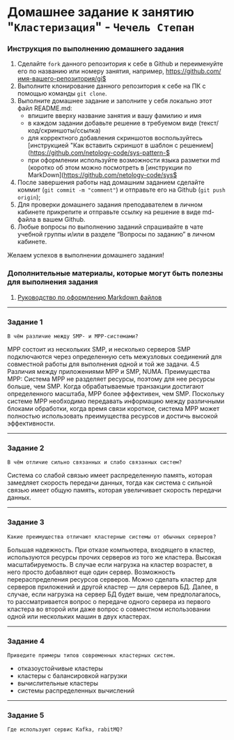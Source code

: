 # Домашнее задание к занятию "`Кластеризация`" - `Чечель Степан`


### Инструкция по выполнению домашнего задания

   1. Сделайте `fork` данного репозитория к себе в Github и переименуйте его по названию или номеру занятия, например, https://github.com/имя-вашего-репозитория/gi$
   2. Выполните клонирование данного репозитория к себе на ПК с помощью команды `git clone`.
   3. Выполните домашнее задание и заполните у себя локально этот файл README.md:
      - впишите вверху название занятия и вашу фамилию и имя
      - в каждом задании добавьте решение в требуемом виде (текст/код/скриншоты/ссылка)
      - для корректного добавления скриншотов воспользуйтесь [инструкцией "Как вставить скриншот в шаблон с решением](https://github.com/netology-code/sys-pattern-$
      - при оформлении используйте возможности языка разметки md (коротко об этом можно посмотреть в [инструкции  по MarkDown](https://github.com/netology-code/sys$
   4. После завершения работы над домашним заданием сделайте коммит (`git commit -m "comment"`) и отправьте его на Github (`git push origin`);
   5. Для проверки домашнего задания преподавателем в личном кабинете прикрепите и отправьте ссылку на решение в виде md-файла в вашем Github.
   6. Любые вопросы по выполнению заданий спрашивайте в чате учебной группы и/или в разделе “Вопросы по заданию” в личном кабинете.

Желаем успехов в выполнении домашнего задания!

### Дополнительные материалы, которые могут быть полезны для выполнения задания

1. [Руководство по оформлению Markdown файлов](https://gist.github.com/Jekins/2bf2d0638163f1294637#Code)

---








### Задание 1

`В чём различие между SMP- и MPP-системами?`


MPP состоит из нескольких SMP, и несколько серверов SMP подключаются через определенную сеть межузловых соединений для совместной работы для выполнения одной и той же задачи. 4.5 Различия между приложениями MPP и SMP, NUMA. Преимущества MPP: Система MPP не разделяет ресурсы, поэтому для нее ресурсы больше, чем SMP. Когда обрабатываемые транзакции достигают определенного масштаба, MPP более эффективен, чем SMP. Поскольку системе MPP необходимо передавать информацию между различными блоками обработки, когда время связи короткое, система MPP может полностью использовать преимущества ресурсов и достичь высокой эффективности.

---

### Задание 2

`В чём отличие сильно связанных и слабо связанных систем?`

Система со слабой связью имеет распределенную память, которая замедляет скорость передачи данных, тогда как система с сильной связью имеет общую память, которая увеличивает скорость передачи данных.

---

### Задание 3

`Какие преимущества отличают кластерные системы от обычных серверов?`

Большая надежность. При отказе компьютера, входящего в кластер, используются ресурсы прочих серверов из того же кластера.
Высокая масштабируемость. В случае если нагрузка на кластер возрастет, в него просто добавляют еще один сервер.
Возможность перераспределения ресурсов серверов. Можно сделать кластер для серверов приложений и другой кластер — для серверов БД. Далее, в случае, если нагрузка на сервер БД будет выше, чем предполагалось, то рассматривается вопрос о передаче одного сервера из первого кластера во второй или даже вопрос о совместном использовании одной или нескольких машин в двух кластерах.

---


### Задание 4

`Приведите примеры типов современных кластерных систем.`

- отказоустойчивые кластеры 
- кластеры с балансировкой нагрузки 
- вычислительные кластеры 
- системы распределенных вычислений

---

### Задание 5

`Где используют сервис Kafka, rabitMQ?`


